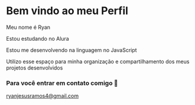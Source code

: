 # Bem vindo ao meu Perfil

Meu nome é Ryan

Estou estudando no Alura

Estou me desenvolvendo na linguagem no JavaScript

Utilizo esse espaço para minha organização e compartilhamento dos meus projetos desenvolvidos

### Para você entrar em contato comigo 📧

ryanjesusramos4@gmail.com
